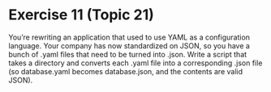 # Exercise 11 (Topic 21)

You’re rewriting an application that used to use YAML as a configuration language. Your company has now standardized on JSON, so you have a bunch of .yaml files that need to be turned into .json. Write a script that takes a directory and converts each .yaml file into a corresponding .json file (so database.yaml becomes database.json, and the contents are valid JSON).
